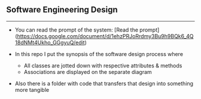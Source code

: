 <h2>Software Engineering Design</h2>
<hr>

 - You can read the prompt of the system: [Read the prompt] (https://docs.google.com/document/d/1ehzPRJoRrdmy3Bu9h9BQk6_4Q18dNMt4Ukho_GGgyuQ/edit)
 
 - In this repo I put the synopsis of the software design process where
    <ul>
      <li>All classes are jotted down with respective attributes & methods</li>
      <li>Associations are displayed on the separate diagram</li>
    </ul>
    
 - Also there is a folder with code that transfers that design into something more tangible
 
